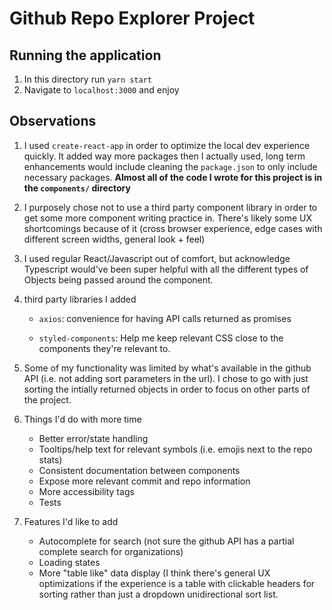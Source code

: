# Github Repo Explorer Project

## Running the application

1. In this directory run `yarn start`
2. Navigate to `localhost:3000` and enjoy


## Observations

1. I used `create-react-app` in order to optimize the local dev experience quickly. It added way more packages then I actually used, long term enhancements would include cleaning the `package.json` to only include necessary packages. **Almost all of the code I wrote for this project is in the `components/` directory**

2. I purposely chose not to use a third party component library in order to get some more component writing practice in. There's likely some UX shortcomings because of it (cross browser experience, edge cases with different screen widths, general look + feel)

3. I used regular React/Javascript out of comfort, but acknowledge Typescript would've been super helpful with all the different types of Objects being passed around the component.

4. third party libraries I added

    - `axios`: convenience for having API calls returned as promises

    - `styled-components`: Help me keep relevant CSS close to the components they're relevant to.

5. Some of my functionality was limited by what's available in the github API (i.e. not adding sort parameters in the url). I chose to go with just sorting the intially returned objects in order to focus on other parts of the project.

6. Things I'd do with more time
    - Better error/state handling
    - Tooltips/help text for relevant symbols (i.e. emojis next to the repo stats)
    - Consistent documentation between components
    - Expose more relevant commit and repo information
    - More accessibility tags
    - Tests

7. Features I'd like to add
    - Autocomplete for search (not sure the github API has a partial complete search for organizations)
    - Loading states
    - More "table like" data display (I think there's general UX optimizations if the experience is a table with clickable headers for sorting rather than just a dropdown unidirectional sort list.
